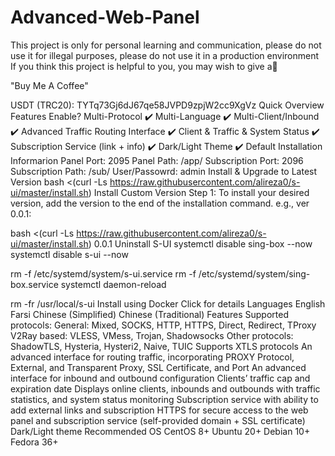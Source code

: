 # Advanced-Web-Panel
This project is only for personal learning and communication, please do not use it for illegal purposes, please do not use it in a production environment
If you think this project is helpful to you, you may wish to give a🌟

"Buy Me A Coffee"

USDT (TRC20): TYTq73Gj6dJ67qe58JVPD9zpjW2cc9XgVz
Quick Overview
Features	Enable?
Multi-Protocol	✔️
Multi-Language	✔️
Multi-Client/Inbound	✔️
Advanced Traffic Routing Interface	✔️
Client & Traffic & System Status	✔️
Subscription Service (link + info)	✔️
Dark/Light Theme	✔️
Default Installation Informarion
Panel Port: 2095
Panel Path: /app/
Subscription Port: 2096
Subscription Path: /sub/
User/Passowrd: admin
Install & Upgrade to Latest Version
bash <(curl -Ls https://raw.githubusercontent.com/alireza0/s-ui/master/install.sh)
Install Custom Version
Step 1: To install your desired version, add the version to the end of the installation command. e.g., ver 0.0.1:

bash <(curl -Ls https://raw.githubusercontent.com/alireza0/s-ui/master/install.sh) 0.0.1
Uninstall S-UI
systemctl disable sing-box --now
systemctl disable s-ui  --now

rm -f /etc/systemd/system/s-ui.service
rm -f /etc/systemd/system/sing-box.service
systemctl daemon-reload

rm -fr /usr/local/s-ui
Install using Docker
Click for details
Languages
English
Farsi
Chinese (Simplified)
Chinese (Traditional)
Features
Supported protocols:
General: Mixed, SOCKS, HTTP, HTTPS, Direct, Redirect, TProxy
V2Ray based: VLESS, VMess, Trojan, Shadowsocks
Other protocols: ShadowTLS, Hysteria, Hysteri2, Naive, TUIC
Supports XTLS protocols
An advanced interface for routing traffic, incorporating PROXY Protocol, External, and Transparent Proxy, SSL Certificate, and Port
An advanced interface for inbound and outbound configuration
Clients’ traffic cap and expiration date
Displays online clients, inbounds and outbounds with traffic statistics, and system status monitoring
Subscription service with ability to add external links and subscription
HTTPS for secure access to the web panel and subscription service (self-provided domain + SSL certificate)
Dark/Light theme
Recommended OS
CentOS 8+
Ubuntu 20+
Debian 10+
Fedora 36+
